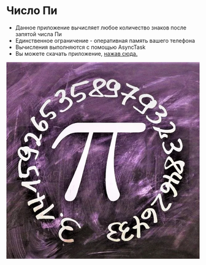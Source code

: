 # Число Пи
- Данное приложение вычисляет любое количество знаков после запятой числа Пи
- Единственное ограничение - оперативная память вашего телефона
- Вычисления выполняются с помощью AsyncTask
- Вы можете скачать приложение, [нажав сюда.](https://github.com/vankad24/Number-Pi/raw/master/Number%20Pi.apk)

![](Pi.png)
